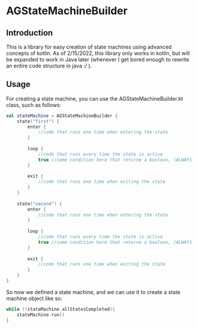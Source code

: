 # AGStateMachineBuilder
## Introduction
This is a library for easy creation of state machines using advanced concepts of kotlin.
As of 2/15/2022, this library only works in kotlin, but will be expanded to work in Java later
(whenever I get bored enough to rewrite an entire code structure in java :/ ).
## Usage
For creating a state machine, you can use the AGStateMachineBuilder.kt class, such as follows:
```kotlin
val stateMachine = AGStateMachineBuilder {
    state("first") {
        enter {
            //code that runs one time when entering the state
        }
        
        loop {
            //code that runs every time the state is active
            true //some condition here that returne a boolean, (ALWAYS PUT AT AND OF SEGMENT)
        }
        
        exit {
            //code that runs one time when exiting the state
        }
    }
    
    state("second") {
        enter {
            //code that runs one time when entering the state
        }
        
        loop {
            //code that runs every time the state is active
            true //some condition here that returne a boolean, (ALWAYS PUT AT AND OF SEGMENT)
        }
        
        exit {
            //code that runs one time when exiting the state
        }
    }
}
```
So now we defined a state machine, and we can use it to create a state machine object like so:
```kotlin
while (!stateMachine.allStatesCompleted){
    stateMachine.run()
}
```